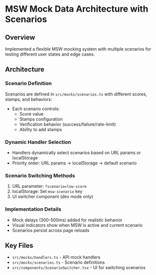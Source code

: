# MSW Mock Data Architecture with Scenarios

## Overview
Implemented a flexible MSW mocking system with multiple scenarios for testing different user states and edge cases.

## Architecture

### Scenario Definition
Scenarios are defined in `src/mocks/scenarios.ts` with different scores, stamps, and behaviors:
- Each scenario controls:
  - Score value
  - Stamps configuration
  - Verification behavior (success/failure/rate-limit)
  - Ability to add stamps

### Dynamic Handler Selection
- Handlers dynamically select scenarios based on URL params or localStorage
- Priority order: URL params → localStorage → default scenario

### Scenario Switching Methods
1. URL parameter: `?scenario=low-score`
2. localStorage: Set `msw-scenario` key
3. UI switcher component (dev mode only)

### Implementation Details
- Mock delays (300-500ms) added for realistic behavior
- Visual indicators show when MSW is active and current scenario
- Scenarios persist across page reloads

## Key Files
- `src/mocks/handlers.ts` - API mock handlers
- `src/mocks/scenarios.ts` - Scenario definitions
- `src/components/ScenarioSwitcher.tsx` - UI for switching scenarios